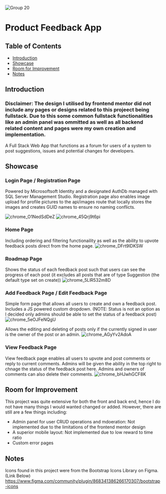 ![Group 20](https://github.com/user-attachments/assets/87300eec-d60b-42ad-bf18-a31300fc0f20)

# Product Feedback App

## Table of Contents
- [Introduction](#introduction)
- [Showcase](#showcase)
- [Room for Improvement](#room-for-improvement)
- [Notes](#notes)

## Introduction
### Disclaimer: The design I utilised by frontend mentor did not include any pages or designs related to this projeect being fullstack. Due to this some common fullstack functionalities like an admin panel was ommitted as well as all backend related content and pages were my own creation and implementation. 

A Full Stack Web App that functions as a forum for users of a system to post suggestions, issues and potential changes for developers.

## Showcase
### Login Page / Registration Page
Powered by Microsoftsoft Identity and a designated AuthDb managed with SQL Server Management Studio. Registration page also enables image upload for profile pictures to the api/images route that locally stores the images and creates GUID names to ensure no naming conflicts.

![chrome_O1NedSdDeZ](https://github.com/user-attachments/assets/c5e4e75a-5818-46a1-8dea-c2edbe1ed6dd)
![chrome_45Qrj9t6pi](https://github.com/user-attachments/assets/63011d2b-f0b1-4694-8f09-09e3db5fa579)

### Home Page
Including ordering and filtering functionaility as well as the ability to upvote feedback posts direct from the home page.
![chrome_DFrt9lDKSW](https://github.com/user-attachments/assets/73e52fb3-8103-48a3-89c4-43261c72007d)

### Roadmap Page
Shows the status of each feedback post such that users can see the progress of each post (it excludes all posts that are of type Suggestion (the default type set on create))
![chrome_5LlR532m8D](https://github.com/user-attachments/assets/ea129a5f-05fc-4206-8f03-e78d225b7e33)

### Add Feedback Page / Edit Feedback Page
Simple form page that allows all users to create and own a feedback post. Includes a JS powered custom dropdown. (NOTE: Status is not an option as I decided only admins should be able to set the status of a feedback post)
![chrome_5eOJFeNQgU](https://github.com/user-attachments/assets/32924cd0-b2e0-4cc2-91b0-a7b256e8ac3b)

Allows the editing and deleting of posts only if the currently signed in user is the owner of the post or an admin.
![chrome_AGyYv2AdoA](https://github.com/user-attachments/assets/cdb3a2a0-9e33-49bf-ad6c-84081f4e93f6)

### View Feedback Page
View feedback page enables all users to upvote and post comments or reply to current comments. Admins will be given the ability in the top right to chnage the status of the feedback post here. Admins and owners of comments can also delete their comments.
![chrome_bHJwhGCF8K](https://github.com/user-attachments/assets/59f60e9b-e031-46e7-967b-6d4b13dd0863)

## Room for Improvement
This project was quite extensive for both the front and back end, hence I do not have many things I would wanted changed or added. However, there are still are a few things including:

* Admin panel for user CRUD operations and mdoeration: Not implemented due to the limitations of the frontend mentor design
* A superior mobile layout: Not implemented due to low reward to time ratio
* Custom error pages

## Notes
Icons found in this project were from the Bootstrap Icons Library on Figma. (Link Below) 
https://www.figma.com/community/plugin/868341386266170307/bootstrap-icons
